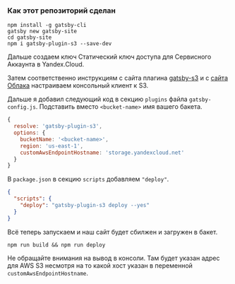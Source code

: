 ### Как этот репозиторий сделан
```shell
npm install -g gatsby-cli
gatsby new gatsby-site
cd gatsby-site
npm i gatsby-plugin-s3 --save-dev
```

Дальше создаем ключ Статический ключ доступа для Сервисного Аккаунта в Yandex.Cloud.

Затем соответственно инструкциям с сайта плагина [gatsby-s3](https://www.gatsbyjs.com/plugins/gatsby-plugin-s3/#globally) и
с [сайта Облака](https://cloud.yandex.ru/docs/storage/tools/aws-cli) настраиваем консольный клиент к S3.

Дальше я добавил следующий код в секцию `plugins` файла `gatsby-config.js`. Подставить вместо `<bucket-name>` имя вашего бакета.
```js
{
  resolve: 'gatsby-plugin-s3',
  options: {
    bucketName: '<bucket-name>',
    region: 'us-east-1',
    customAwsEndpointHostname: 'storage.yandexcloud.net'
  }
}
```

В `package.json` в секцию `scripts` добавляем `"deploy"`.

```json
{
  "scripts": {
    "deploy": "gatsby-plugin-s3 deploy --yes"
  }
}
```

Всё теперь запускаем и наш сайт будет сбилжен и загружен в бакет.

```shell
npm run build && npm run deploy
```

Не обращайте внимания на вывод в консоли. Там будет указан адрес для AWS S3 несмотря на то какой хост указан в переменной `customAwsEndpointHostname`.
